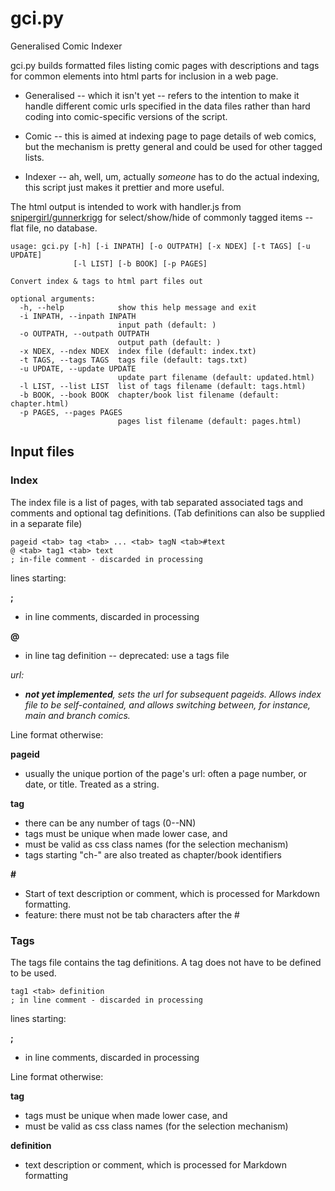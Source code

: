 # gci.py

Generalised Comic Indexer

gci.py builds formatted files listing comic pages with descriptions and tags for common elements into html parts for inclusion in a web page.

* Generalised -- which it isn't yet -- refers to the intention to make it handle different comic urls specified in the data files rather than hard coding into comic-specific versions of the script.

* Comic -- this is aimed at indexing page to page details of web comics, but the mechanism is pretty general and could be used for other tagged lists.

* Indexer -- ah, well, um, actually _someone_ has to do the actual indexing, this script just makes it prettier and more useful.

The html output is intended to work with handler.js from [snipergirl/gunnerkrigg](https://github.com/snipergirl/gunnerkrigg) for select/show/hide of commonly tagged items -- flat file, no database.


```
usage: gci.py [-h] [-i INPATH] [-o OUTPATH] [-x NDEX] [-t TAGS] [-u UPDATE]
              [-l LIST] [-b BOOK] [-p PAGES]

Convert index & tags to html part files out

optional arguments:
  -h, --help            show this help message and exit
  -i INPATH, --inpath INPATH
                        input path (default: )
  -o OUTPATH, --outpath OUTPATH
                        output path (default: )
  -x NDEX, --ndex NDEX  index file (default: index.txt)
  -t TAGS, --tags TAGS  tags file (default: tags.txt)
  -u UPDATE, --update UPDATE
                        update part filename (default: updated.html)
  -l LIST, --list LIST  list of tags filename (default: tags.html)
  -b BOOK, --book BOOK  chapter/book list filename (default: chapter.html)
  -p PAGES, --pages PAGES
                        pages list filename (default: pages.html)
```

## Input files

### Index

The index file is a list of pages, with tab separated associated tags and comments and optional tag definitions. (Tab definitions can also be supplied in a separate file)

```
pageid <tab> tag <tab> ... <tab> tagN <tab>#text
@ <tab> tag1 <tab> text
; in-file comment - discarded in processing
```

lines starting:

**;**

- in line comments, discarded in processing

**@**

- in line tag definition -- deprecated: use a tags file

_url:_

- _**not yet implemented**, sets the url for subsequent pageids. Allows index file to be self-contained, and allows switching between, for instance, main and branch comics._

Line format otherwise:

**pageid** 

- usually the unique portion of the page's url: often a page number, or date, or title. Treated as a string.

**tag**

- there can be any number of tags (0--NN)
- tags must be unique when made lower case, and 
- must be valid as css class names (for the selection mechanism)
- tags starting "ch-" are also treated as chapter/book identifiers

**#**

- Start of text description or comment, which is processed for Markdown formatting.
- feature: there must not be tab characters after the #

### Tags

The tags file contains the tag definitions. A tag does not have to be defined to be used.

```
tag1 <tab> definition
; in line comment - discarded in processing
```

lines starting:

**;**

- in line comments, discarded in processing

Line format otherwise:

**tag**

- tags must be unique when made lower case, and 
- must be valid as css class names (for the selection mechanism)

**definition**

- text description or comment, which is processed for Markdown formatting









